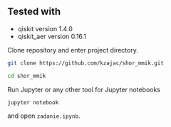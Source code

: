 
## Tested with

* qiskit version 1.4.0
* qiskit_aer version 0.16.1
   

Clone repository and enter project directory.
```bash
git clone https://github.com/kzajac/shor_mmik.git

cd shor_mmik
```

Run Jupyter or any other tool for Jupyter notebooks

```bash
jupyter notebook
```

and open `zadanie.ipynb`.



